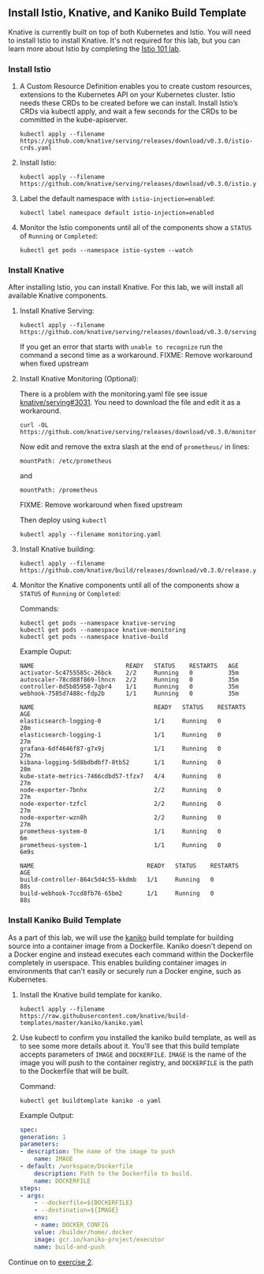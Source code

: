 ## Install Istio, Knative, and Kaniko Build Template

Knative is currently built on top of both Kubernetes and Istio. You will need to install Istio to install Knative. It's not required for this lab, but you can learn more about Istio by completing the [Istio 101 lab](https://github.com/IBM/istio101/tree/master/workshop).

### Install Istio

1. A Custom Resource Definition enables you to create custom resources, extensions to the Kubernetes API on your Kubernetes cluster. Istio needs these CRDs to be created before we can install.  Install Istio’s CRDs via kubectl apply, and wait a few seconds for the CRDs to be committed in the kube-apiserver.

	```
	kubectl apply --filename https://github.com/knative/serving/releases/download/v0.3.0/istio-crds.yaml
	```

2. Install Istio:

	```
	kubectl apply --filename https://github.com/knative/serving/releases/download/v0.3.0/istio.yaml
	```
3. Label the default namespace with `istio-injection=enabled`:

	```
	kubectl label namespace default istio-injection=enabled
	```

4. Monitor the Istio components until all of the components show a `STATUS` of
    `Running` or `Completed`:

    ```
    kubectl get pods --namespace istio-system --watch
    ```

### Install Knative

After installing Istio, you can install Knative. For this lab, we will install all available Knative components.

1. Install Knative Serving:

    ```
    kubectl apply --filename https://github.com/knative/serving/releases/download/v0.3.0/serving.yaml
    ```

    If you get an error that starts with `unable to recognize` run the command a second time as a workaround.
    FIXME: Remove workaround when fixed upstream

2. Install Knative Monitoring (Optional):

    There is a problem with the monitoring.yaml file see issue [knative/serving#3031](https://github.com/knative/serving/pull/3031/files).
    You need to download the file and edit it as a workaround.
    ```
    curl -OL https://github.com/knative/serving/releases/download/v0.3.0/monitoring.yaml
    ```
    Now edit and remove the extra slash at the end of `prometheus/` in lines:
    ```
    mountPath: /etc/prometheus
    ```
    and
    ```
    mountPath: /prometheus
    ```
    FIXME: Remove workaround when fixed upstream

    Then deploy using `kubectl`
    ```
    kubectl apply --filename monitoring.yaml
    ```

3. Install Knative building:

    ```
    kubectl apply --filename https://github.com/knative/build/releases/download/v0.3.0/release.yaml
    ```

4. Monitor the Knative components until all of the components show a `STATUS` of `Running` or `Completed`:

	Commands:
    ```
    kubectl get pods --namespace knative-serving
    kubectl get pods --namespace knative-monitoring
    kubectl get pods --namespace knative-build
    ```
    Example Ouput:

    ```
    NAME                          READY   STATUS    RESTARTS   AGE
    activator-5c4755585c-26bck    2/2     Running   0          35m
    autoscaler-78cd88f869-lhncn   2/2     Running   0          35m
    controller-8d5b85958-7qbr4    1/1     Running   0          35m
    webhook-7585d7488c-fdp2b      1/1     Running   0          35m
    ```

    ```
    NAME                                  READY   STATUS    RESTARTS   AGE
    elasticsearch-logging-0               1/1     Running   0          28m
    elasticsearch-logging-1               1/1     Running   0          27m
    grafana-6df4646f87-g7x9j              1/1     Running   0          27m
    kibana-logging-5d8bdbdbf7-8tb52       1/1     Running   0          28m
    kube-state-metrics-7466cdbd57-tfzx7   4/4     Running   0          27m
    node-exporter-7bnhx                   2/2     Running   0          27m
    node-exporter-tzfcl                   2/2     Running   0          27m
    node-exporter-wzn8h                   2/2     Running   0          27m
    prometheus-system-0                   1/1     Running   0          6m
    prometheus-system-1                   1/1     Running   0          6m9s
    ```

    ```
    NAME                                READY   STATUS    RESTARTS   AGE
    build-controller-864c5d4c55-kkdmb   1/1     Running   0          88s
    build-webhook-7ccd8fb76-65bm2       1/1     Running   0          88s
    ```

### Install Kaniko Build Template

As a part of this lab, we will use the [kaniko](https://github.com/GoogleContainerTools/kaniko) build template for building source into a container image from a Dockerfile. Kaniko doesn't depend on a Docker engine and instead executes each command within the Dockerfile completely in userspace. This enables building container images in environments that can't easily or securely run a Docker engine, such as Kubernetes.


1. Install the Knative build template for kaniko.

    ```
    kubectl apply --filename https://raw.githubusercontent.com/knative/build-templates/master/kaniko/kaniko.yaml
    ```

2. Use kubectl to confirm you installed the kaniko build template, as well as to see some more details about it.  You'll see that this build template accepts parameters of `IMAGE` and `DOCKERFILE`.  `IMAGE` is the name of the image you will push to the container registry, and `DOCKERFILE` is the path to the Dockerfile that will be built.

	Command:
	```
	kubectl get buildtemplate kaniko -o yaml
	```

	Example Output:
	```yaml
    spec:
    generation: 1
    parameters:
    - description: The name of the image to push
        name: IMAGE
    - default: /workspace/Dockerfile
        description: Path to the Dockerfile to build.
        name: DOCKERFILE
    steps:
    - args:
        - --dockerfile=${DOCKERFILE}
        - --destination=${IMAGE}
        env:
        - name: DOCKER_CONFIG
        value: /builder/home/.docker
        image: gcr.io/kaniko-project/executor
        name: build-and-push
    ```


Continue on to [exercise 2](../exercise-2/README.md).
